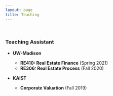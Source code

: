 ```yaml
---
layout: page
title: Teaching
---
```



<br/>

### Teaching Assistant 
 
- **UW-Madison**
  - **RE410: Real Estate Finance** (Spring 2021)
  - **RE306: Real Estate Process** (Fall 2020)
 
- **KAIST**
  - **Corporate Valuation** (Fall 2019)

